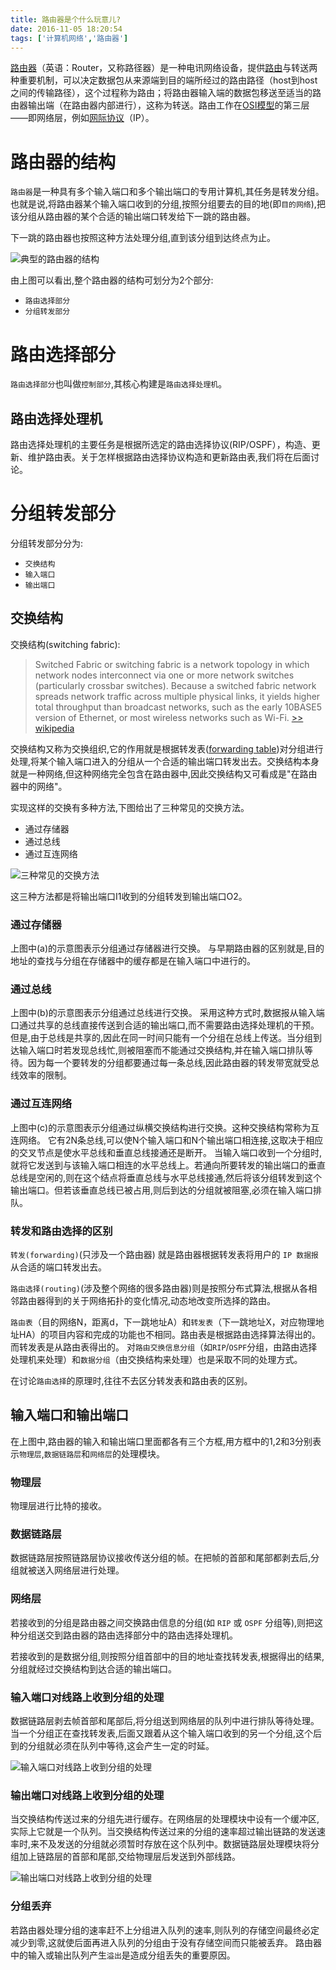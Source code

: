 ```yaml
---
title: 路由器是个什么玩意儿?
date: 2016-11-05 18:20:54
tags: ['计算机网络','路由器']
---
```

[路由器](https://zh.wikipedia.org/wiki/%E8%B7%AF%E7%94%B1%E5%99%A8)（英语：Router，又称路径器）是一种电讯网络设备，提供[路由](https://zh.wikipedia.org/wiki/%E8%B7%AF%E7%94%B1)与转送两种重要机制，可以决定数据包从来源端到目的端所经过的路由路径（host到host之间的传输路径），这个过程称为路由；将路由器输入端的数据包移送至适当的路由器输出端（在路由器内部进行），这称为转送。路由工作在[OSI模型](https://zh.wikipedia.org/wiki/OSI%E6%A8%A1%E5%9E%8B)的第三层——即网络层，例如[网际协议](https://zh.wikipedia.org/wiki/%E7%BD%91%E9%99%85%E5%8D%8F%E8%AE%AE)（IP）。
<!-- more -->

# 路由器的结构

`路由器`是一种具有多个输入端口和多个输出端口的专用计算机,其任务是转发分组。也就是说,将路由器某个输入端口收到的分组,按照分组要去的目的地(即`目的网络`),把该分组从路由器的某个合适的输出端口转发给下一跳的路由器。

下一跳的路由器也按照这种方法处理分组,直到该分组到达终点为止。

![典型的路由器的结构](https://ws3.sinaimg.cn/large/647dc635jw1f9heryh1wyj20q60f6n1o.jpg)

由上图可以看出,整个路由器的结构可划分为2个部分:
- `路由选择部分`
- `分组转发部分`

# 路由选择部分

`路由选择部分`也叫做`控制部分`,其核心构建是`路由选择处理机`。

## 路由选择处理机

路由选择处理机的主要任务是根据所选定的路由选择协议(RIP/OSPF），构造、更新、维护路由表。关于怎样根据路由选择协议构造和更新路由表,我们将在后面讨论。

# 分组转发部分
分组转发部分分为:
- `交换结构`
- `输入端口`
- `输出端口`

## 交换结构
交换结构(switching fabric):
> Switched Fabric or switching fabric is a network topology in which network nodes interconnect via one or more network switches (particularly crossbar switches). Because a switched fabric network spreads network traffic across multiple physical links, it yields higher total throughput than broadcast networks, such as the early 10BASE5 version of Ethernet, or most wireless networks such as Wi-Fi.
[>> wikipedia](https://en.wikipedia.org/wiki/Switched_fabric)

交换结构又称为交换组织,它的作用就是根据转发表([forwarding table](https://en.wikipedia.org/wiki/Forwarding_information_base))对分组进行处理,将某个输入端口进入的分组从一个合适的输出端口转发出去。交换结构本身就是一种网络,但这种网络完全包含在路由器中,因此交换结构又可看成是"在路由器中的网络"。

实现这样的交换有多种方法,下图给出了三种常见的交换方法。
- 通过存储器
- 通过总线
- 通过互连网络

![三种常见的交换方法](https://ws1.sinaimg.cn/large/647dc635jw1f9hgced3w5j20v70k2jvm.jpg)

这三种方法都是将输出端口I1收到的分组转发到输出端口O2。

### 通过存储器

上图中(a)的示意图表示分组通过存储器进行交换。
与早期路由器的区别就是,目的地址的查找与分组在存储器中的缓存都是在输入端口中进行的。

### 通过总线

上图中(b)的示意图表示分组通过总线进行交换。
采用这种方式时,数据报从输入端口通过共享的总线直接传送到合适的输出端口,而不需要路由选择处理机的干预。但是,由于总线是共享的,因此在同一时间只能有一个分组在总线上传送。当分组到达输入端口时若发现总线忙,则被阻塞而不能通过交换结构,并在输入端口排队等待。因为每一个要转发的分组都要通过每一条总线,因此路由器的转发带宽就受总线效率的限制。

### 通过互连网络
上图中(c)的示意图表示分组通过纵横交换结构进行交换。这种交换结构常称为互连网络。
它有2N条总线,可以使N个输入端口和N个输出端口相连接,这取决于相应的交叉节点是使水平总线和垂直总线接通还是断开。
当输入端口收到一个分组时,就将它发送到与该输入端口相连的水平总线上。若通向所要转发的输出端口的垂直总线是空闲的,则在这个结点将垂直总线与水平总线接通,然后将该分组转发到这个输出端口。但若该垂直总线已被占用,则后到达的分组就被阻塞,必须在输入端口排队。
### 转发和路由选择的区别

`转发(forwarding)`(只涉及一个路由器) 就是路由器根据转发表将用户的 `IP 数据报`从合适的端口转发出去。

`路由选择(routing)`(涉及整个网络的很多路由器)则是按照分布式算法,根据从各相邻路由器得到的关于网络拓扑的变化情况,动态地改变所选择的路由。

`路由表`（目的网络N，距离d，下一跳地址A）和`转发表`（下一跳地址X，对应物理地址HA）的项目内容和完成的功能也不相同。路由表是根据路由选择算法得出的。而转发表是从路由表得出的。
对`路由交换信息分组`（如`RIP`/`OSPF`分组，由路由选择处理机来处理）和`数据分组`（由交换结构来处理）也是采取不同的处理方式。

在讨论`路由选择`的原理时,往往不去区分转发表和路由表的区别。


## 输入端口和输出端口

在上图中,路由器的输入和输出端口里面都各有三个方框,用方框中的1,2和3分别表示`物理层`,`数据链路层`和`网络层`的处理模块。

### 物理层
物理层进行比特的接收。
### 数据链路层
数据链路层按照链路层协议接收传送分组的帧。在把帧的首部和尾部都剥去后,分组就被送入网络层进行处理。
### 网络层
若接收到的分组是路由器之间交换路由信息的分组(如 `RIP` 或 `OSPF` 分组等),则把这种分组送交到路由器的路由选择部分中的路由选择处理机。

若接收到的是数据分组,则按照分组首部中的目的地址查找转发表,根据得出的结果,分组就经过交换结构到达合适的输出端口。

### 输入端口对线路上收到分组的处理
数据链路层剥去帧首部和尾部后,将分组送到网络层的队列中进行排队等待处理。当一个分组正在查找转发表,后面又跟着从这个输入端口收到的另一个分组,这个后到的分组就必须在队列中等待,这会产生一定的时延。

![输入端口对线路上收到分组的处理](https://ws3.sinaimg.cn/large/647dc635jw1f9hg12u68qj20om08ywga.jpg)

### 输出端口对线路上收到分组的处理

当交换结构传送过来的分组先进行缓存。在网络层的处理模块中设有一个缓冲区,实际上它就是一个队列。当交换结构传送过来的分组的速率超过输出链路的发送速率时,来不及发送的分组就必须暂时存放在这个队列中。数据链路层处理模块将分组加上链路层的首部和尾部,交给物理层后发送到外部线路。

![输出端口对线路上收到分组的处理](https://ws3.sinaimg.cn/large/647dc635jw1f9hg1f3ssnj20pb090jt7.jpg)

### 分组丢弃

若路由器处理分组的速率赶不上分组进入队列的速率,则队列的存储空间最终必定减少到零,这就使后面再进入队列的分组由于没有存储空间而只能被丢弃。
路由器中的输入或输出队列产生`溢出`是造成分组丢失的重要原因。
